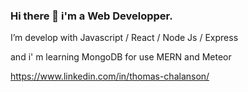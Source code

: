### Hi there 👋 i'm a Web Developper.

I’m develop with Javascript / React / Node Js / Express

and i' m learning MongoDB for use MERN and Meteor

https://www.linkedin.com/in/thomas-chalanson/ 

<!-- (https://cdn.icon-icons.com/icons2/285/PNG/256/social_linkedin_box_blue_256_30641.png) -->

<!-- https://codesandbox.io/thomas37000 -->

<!-- https://codepen.io/thomaschalanson -->

<!-- https://repl.it/@hippopopi37 -->
